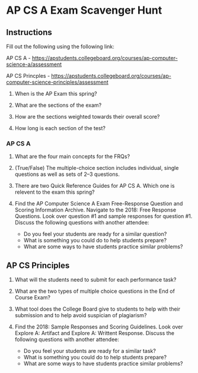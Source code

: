 # AP CS A Exam Scavenger Hunt

## Instructions 

Fill out the following using the following link:

AP CS A - https://apstudents.collegeboard.org/courses/ap-computer-science-a/assessment

AP CS Princples - https://apstudents.collegeboard.org/courses/ap-computer-science-principles/assessment

1. When is the AP Exam this spring?

2. What are the sections of the exam?

3. How are the sections weighted towards their overall score?

4. How long is each section of the test?

### AP CS A

1. What are the four main concepts for the FRQs?

2. (True/False) The multiple-choice section includes individual, single questions as well as sets of 2–3 questions.

3. There are two Quick Reference Guides for AP CS A. Which one is relevent to the exam this spring?

4. Find the AP Computer Science A Exam Free-Response Question and Scoring Information Archive. Navigate to the 2018: Free Response Questions. Look over question #1 and sample responses for question #1. Discuss the following questions with another attendee:

    * Do you feel your students are ready for a similar question?
    * What is something you could do to help students prepare?
    * What are some ways to have students practice similar problems?

## AP CS Principles

1. What will the students need to submit for each performance task?

2. What are the two types of multiple choice questions in the End of Course Exam?

3. What tool does the College Board give to students to help with their submission and to help avoid suspician of plagiarism?

4. Find the 2018: Sample Responses and Scoring Guidelines. Look over Explore A: Artifact and Explore A: Writtent Response. Discuss the following questions with another attendee:

    * Do you feel your students are ready for a similar task?
    * What is something you could do to help students prepare?
    * What are some ways to have students practice similar problems?
